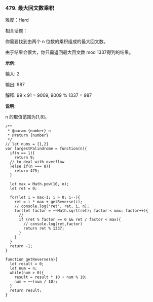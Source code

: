 ### 479. 最大回文数乘积

难度：Hard

相关话题：

你需要找到由两个 n 位数的乘积组成的最大回文数。



由于结果会很大，你只需返回最大回文数 mod 1337得到的结果。



**示例:** 



输入: 2



输出: 987



解释: 99 x 91 = 9009, 9009 % 1337 = 987



**说明:** 



n 的取值范围为[1,8]。


```
/**
 * @param {number} n
 * @return {number}
 */
// let nums = [1,2]
var largestPalindrome = function(n){
  if(n == 1){
    return 9;
  // to deal with overflow
  }else if(n === 8){
    return 475;
  }
  
  let max = Math.pow(10, n);
  let ret = 0;

  for(let i = max-1; i > 0; i--){
    ret = i * max + getReverse(i);
    // console.log('ret', ret, i, n);
    for(let factor = ~~Math.sqrt(ret); factor < max; factor++){
      //
      if (ret % factor == 0 && ret / factor < max){
        // console.log(ret,factor)
        return ret % 1337;
      }
    }
  }
  return -1;
}

function getReverse(n){
  let result = 0;
  let num = n;
  while(num > 0){
    result = result * 10 + num % 10;
    num = ~~(num / 10);
  }
  return result;
}
```

